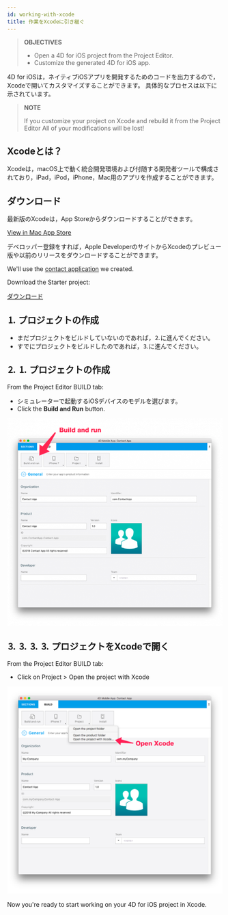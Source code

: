 ```yaml
---
id: working-with-xcode
title: 作業をXcodeに引き継ぐ
---
```


> **OBJECTIVES**
> 
> * Open a 4D for iOS project from the Project Editor.
> * Customize the generated 4D for iOS app.

4D for iOSは，ネイティブiOSアプリを開発するためのコードを出力するので，Xcodeで開いてカスタマイズすることができます。 具体的なプロセスは以下に示されています。

> **NOTE**
> 
> If you customize your project on Xcode and rebuild it from the Project Editor All of your modifications will be lost!

## Xcodeとは？

Xcodeは，macOS上で動く統合開発環境および付随する開発者ツールで構成されており，iPad，iPod，iPhone，Mac用のアプリを作成することができます。

## ダウンロード

最新版のXcodeは，App Storeからダウンロードすることができます。

<div className="center-button">
<a className="button button--primary" href="macappstore://itunes.apple.com/app/id497799835?mt=12">View in Mac App Store </a>
</div>

デベロッパー登録をすれば，Apple DeveloperのサイトからXcodeのプレビュー版や以前のリリースをダウンロードすることができます。


We'll use the [contact application](../create-your-first-app) we created.

Download the Starter project:

<div className="center-button">
<a
  className="button button--primary"
  href="#">
  ダウンロード
</a>
</div>

## ⒈ プロジェクトの作成

* まだプロジェクトをビルドしていないのであれば，⒉に進んでください。
* すでにプロジェクトをビルドしたのであれば，⒊に進んでください。

## ⒉ ⒈ プロジェクトの作成

From the Project Editor BUILD tab:

* シミュレーターで起動するiOSデバイスのモデルを選びます。
* Click the **Build and Run** button.

![ビルドして実行](img/build-and-run.png)

## ⒊ ⒊ ⒊ ⒊ プロジェクトをXcodeで開く

From the Project Editor BUILD tab:

* Click on Project > Open the project with Xcode

![⒊ ⒊ ⒊ プロジェクトをXcodeで開く](img/Open-your-project-Xcode-4D-for-iOS.png)

Now you're ready to start working on your 4D for iOS project in Xcode.